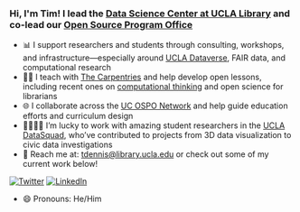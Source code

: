 ### Hi, I'm Tim! I lead the [Data Science Center at UCLA Library](https://uclalibrary.github.io/dsc/) and co-lead our [Open Source Program Office](https://www.ucop.edu/open-source-program-office/)

- 📊 I support researchers and students through consulting, workshops, and infrastructure—especially around [UCLA Dataverse](https://dataverse.ucla.edu), FAIR data, and computational research
- 🧑‍🏫 I teach with [The Carpentries](https://carpentries.org/) and help develop open lessons, including recent ones on [computational thinking](https://librarycarpentry.org/lc-computational-thinking/) and open science for librarians
- 🌐 I collaborate across the [UC OSPO Network](https://ucop.edu/open-source-program-office/) and help guide education efforts and curriculum design
- 👨‍👩‍👦‍👦 I’m lucky to work with amazing student researchers in the [UCLA DataSquad](https://ucla-datasquad.github.io/), who’ve contributed to projects from 3D data visualization to civic data investigations
- 📨 Reach me at: [tdennis@library.ucla.edu](mailto:tdennis@library.ucla.edu) or check out some of my current work below!

<!-- Optional badge section 
[![ORCID](https://img.shields.io/badge/ORCID-0000--0001--6632--3812-a6ce39?logo=orcid&logoColor=white)](https://orcid.org/0000-0001-6632-3812)
-->

<a href="https://twitter.com/jt14den"><img src="https://img.shields.io/twitter/follow/jt14den.svg?style=social" alt="Twitter"></a>
<a href="https://www.linkedin.com/in/jtimdennis/"><img src="https://img.shields.io/badge/LinkedIn-timdennis-blueviolet.svg?style=social" alt="LinkedIn"></a>

- 😄 Pronouns: He/Him 
